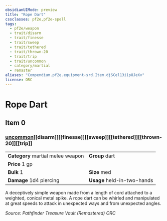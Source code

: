 ```yaml
---
obsidianUIMode: preview
title: "Rope Dart"
cssclasses: pf2e,pf2e-spell
tags:
  - pf2e/weapon
  - trait/disarm
  - trait/finesse
  - trait/sweep
  - trait/tethered
  - trait/thrown-20
  - trait/trip
  - trait/uncommon
  - category/martial
  - remaster
aliases: "Compendium.pf2e.equipment-srd.Item.djSCel13i1p8JeXv"
license: ORC
---
```

# Rope Dart
## Item 0
### [uncommon](uncommon "Uncommon Rarity Trait")[[disarm]][[finesse]][[sweep]][[tethered]][[thrown-20]][[trip]]

|  |  |
| -- | -- |
| **Category** martial melee weapon | **Group** dart |
| **Price** 1 gp |  |
| **Bulk** 1 | **Size** med |
| **Damage** 1d4 piercing  | **Usage** held-in-two-hands |



A deceptively simple weapon made from a length of cord attached to a weighted, conical metal spike. A rope dart can be whirled and manipulated at great speeds to attack in unexpected ways and from unexpected angles.

*Source: Pathfinder Treasure Vault (Remastered)*
*ORC*